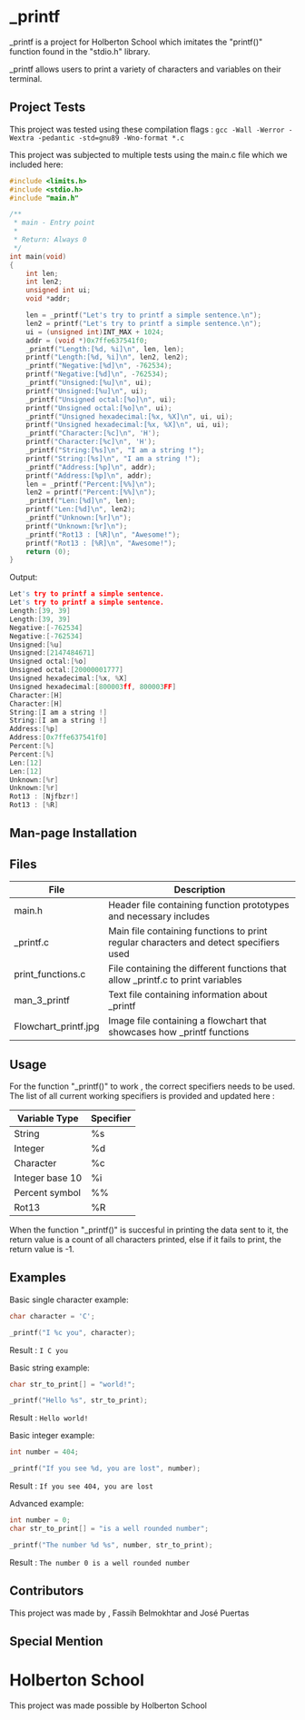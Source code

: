# _printf

_printf is a project for Holberton School which imitates the "printf()" function found in the "stdio.h" library.

_printf allows users to print a variety of characters and variables on their terminal.

## Project Tests

This project was tested using these compilation flags : `gcc -Wall -Werror -Wextra -pedantic -std=gnu89 -Wno-format *.c`

This project was subjected to multiple tests using the main.c file which we included here:
```c
#include <limits.h>
#include <stdio.h>
#include "main.h"

/**
 * main - Entry point
 *
 * Return: Always 0
 */
int main(void)
{
    int len;
    int len2;
    unsigned int ui;
    void *addr;

    len = _printf("Let's try to printf a simple sentence.\n");
    len2 = printf("Let's try to printf a simple sentence.\n");
    ui = (unsigned int)INT_MAX + 1024;
    addr = (void *)0x7ffe637541f0;
    _printf("Length:[%d, %i]\n", len, len);
    printf("Length:[%d, %i]\n", len2, len2);
    _printf("Negative:[%d]\n", -762534);
    printf("Negative:[%d]\n", -762534);
    _printf("Unsigned:[%u]\n", ui);
    printf("Unsigned:[%u]\n", ui);
    _printf("Unsigned octal:[%o]\n", ui);
    printf("Unsigned octal:[%o]\n", ui);
    _printf("Unsigned hexadecimal:[%x, %X]\n", ui, ui);
    printf("Unsigned hexadecimal:[%x, %X]\n", ui, ui);
    _printf("Character:[%c]\n", 'H');
    printf("Character:[%c]\n", 'H');
    _printf("String:[%s]\n", "I am a string !");
    printf("String:[%s]\n", "I am a string !");
    _printf("Address:[%p]\n", addr);
    printf("Address:[%p]\n", addr);
    len = _printf("Percent:[%%]\n");
    len2 = printf("Percent:[%%]\n");
    _printf("Len:[%d]\n", len);
    printf("Len:[%d]\n", len2);
    _printf("Unknown:[%r]\n");
    printf("Unknown:[%r]\n");
    _printf("Rot13 : [%R]\n", "Awesome!");
    printf("Rot13 : [%R]\n", "Awesome!");
    return (0);
}
```

Output:
```c
Let's try to printf a simple sentence.
Let's try to printf a simple sentence.
Length:[39, 39]
Length:[39, 39]
Negative:[-762534]
Negative:[-762534]
Unsigned:[%u]
Unsigned:[2147484671]
Unsigned octal:[%o]
Unsigned octal:[20000001777]
Unsigned hexadecimal:[%x, %X]
Unsigned hexadecimal:[800003ff, 800003FF]
Character:[H]
Character:[H]
String:[I am a string !]
String:[I am a string !]
Address:[%p]
Address:[0x7ffe637541f0]
Percent:[%]
Percent:[%]
Len:[12]
Len:[12]
Unknown:[%r]
Unknown:[%r]
Rot13 : [Njfbzr!]
Rot13 : [%R]

```
## Man-page Installation


## Files

|File |Description |
|---------------------|------------------------------------------------------------------------------|
|main.h | Header file containing function prototypes and necessary includes |
|_printf.c | Main file containing functions to print regular characters and detect specifiers used |
|print_functions.c | File containing the different functions that allow _printf.c to print variables |
|man_3_printf | Text file containing information about _printf |
|Flowchart_printf.jpg | Image file containing a flowchart that showcases how _printf functions |


## Usage

For the function "_printf()" to work , the correct specifiers needs to be used.
The list of all current working specifiers is provided and updated here :

|Variable Type  |Specifier |
|---------------|----------|
|String |%s |
|Integer |%d |
|Character |%c |
|Integer base 10|%i |
|Percent symbol |%% |
|Rot13 |%R |

When the function "_printf()" is succesful in printing the data sent to it, the return value is a count of all characters printed, else if it fails to print, the return value is -1.

## Examples

Basic single character example:
```c
char character = 'C';

_printf("I %c you", character);
```
Result :
`I C you`


Basic string example:
```c
char str_to_print[] = "world!";

_printf("Hello %s", str_to_print);
```
Result :
`Hello world!`


Basic integer example:
```c
int number = 404;

_printf("If you see %d, you are lost", number);
```
Result :
`If you see 404, you are lost`


Advanced example:
```c
int number = 0;
char str_to_print[] = "is a well rounded number";

_printf("The number %d %s", number, str_to_print);
```
Result :
`The number 0 is a well rounded number`


## Contributors

This project was made by , Fassih Belmokhtar and José Puertas

## Special Mention

# Holberton School

This project was made possible by Holberton School
